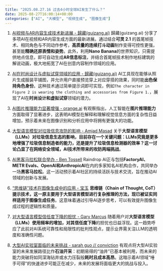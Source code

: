 ```yaml
---
title: "2025.08.27.16 过去4小时全球AI发生了什么？"
date: 2025-08-27T16:00:14+08:00
categories: ["AI", "大模型", "视频生成", "图像生成"]
---
```


1.  [AI视频与AR内容生成技术新进展 - 歸藏(guizang.ai)](https://x.com/op7418/status/1960596689808711789)
    歸藏(guizang.ai) 分享了多项AI在视频和AR内容生成方面的最新进展。通过结合**可灵 2.1** 的首尾帧技术、相同角色与不同动作参考，**高质量的连续打斗动画**制作变得可控性更强，甚至能**精确还原表情和姿势**。此外，利用**Nano Banana**的世界知识，只需提供地点信息，即可自动生成**AR信息标注**，并结合首尾帧技术制作地标建筑的解说动画，极大地拓宽了AI在创意内容制作领域的应用。

2.  [AI在时尚设计与虚拟试穿领域的应用 - 歸藏(guizang.ai)](https://x.com/op7418/status/1960568101172601049)
    AI工具现在能够从照片生成服装平铺图，并允许用户直接预览穿上对应穿搭的效果，同时能**出色保持角色身份**。这种技术通过简单提示词即可实现，例如`The character in Figure 2 is wearing the clothing and accessories from Figure 1.`，展现了AI在**时尚设计和虚拟试穿**领域的潜力。

3.  [AI图片推理能力显著增强 - orange.ai](https://x.com/oran_ge/status/1960582984341577753)
    有观察指出，人工智能在**图片推理能力**方面取得了显著进步，这表明AI模型在解释和理解视觉信息方面的复杂性日益增加，预示着未来在图像识别和分析应用中将拥有更强大的功能。

4.  [大型语言模型对垃圾信息攻防的影响 - Amjad Masad](https://x.com/amasad/status/1960572081843921286)
    关于**大型语言模型（LLMs）**对垃圾信息生态的影响，目前存在一个关键问题：LLMs究竟是更多地增强了垃圾信息制造者的能力，还是提升了垃圾信息检测器的效率？这一讨论凸显了在网络安全领域，AI技术所带来的**攻防两端挑战**。

5.  [AI黑客马拉松联合举办 - Ben Tossell](https://x.com/bentossell/status/1960568221309747564)
    Raindrop AI正与包括**FactoryAI、METR Evals、OpenAI和AnthropicAI**在内的多家知名AI机构合作，共同举办一场**黑客马拉松**。这一活动预示着AI社区的持续活跃与技术交流，旨在推动AI领域的创新与发展。

6.  [“思维链”技术在图像生成中的应用 - 宝玉](https://x.com/dotey/status/1960560894678638934)
    **思维链（Chain of Thought, CoT）**提示技术，这一原主要用于大型语言模型进行复杂推理的方法，现已被证实同样适用于**图像生成任务**。这意味着通过引导AI逐步思考，可以有效提升图像生成过程的逻辑性和质量。

7.  [对大型语言模型信任度下降的担忧 - Gary Marcus](https://x.com/GaryMarcus/status/1960558681453482050)
    随着用户对**大型语言模型（LLMs）**使用频率的增加，对其**信任度下降**的担忧也日益浮现。这一趋势呼应了此前对AI系统可靠性和局限性的批判性观点，提示业界需关注LLM的透明度和准确性问题。

8.  [大型AI实验室面临的未来挑战 - sarah guo // conviction](https://x.com/saranormous/status/1960554638383702182)
    有观点将大型AI实验室的未来发展路径比作**石油开采**：初期易得的“油井”已基本被利用，而未来的能力突破将如同深海钻井或水力压裂般**耗时且成本高昂**。这暗示着AI领域“唾手可得”的快速进步可能正在减少，未来的发展将面临更大的挑战与投入。